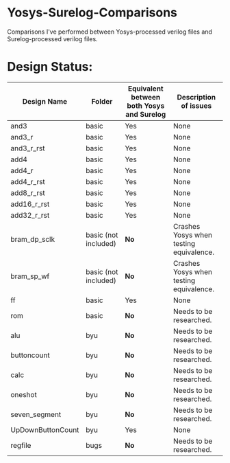 # Yosys-Surelog-Comparisons
Comparisons I've performed between Yosys-processed verilog files and Surelog-processed verilog files.

# Design Status:
| Design Name | Folder | Equivalent between both Yosys and Surelog | Description of issues |
| --- | --- | --- | --- |
| and3 | basic | Yes | None |
| and3_r | basic | Yes | None |
| and3_r_rst | basic | Yes | None |
| add4 | basic | Yes | None |
| add4_r | basic | Yes | None |
| add4_r_rst | basic | Yes | None | 
| add8_r_rst | basic | Yes | None |
| add16_r_rst | basic | Yes | None |
| add32_r_rst | basic | Yes | None |
| bram_dp_sclk | basic (not included) | **No** | Crashes Yosys when testing equivalence. |
| bram_sp_wf | basic (not included) | **No** | Crashes Yosys when testing equivalence. |
| ff | basic | Yes | None |
| rom | basic | **No** | Needs to be researched. |
| alu | byu | **No** | Needs to be researched. |
| buttoncount | byu | **No** | Needs to be researched. |
| calc | byu | **No** | Needs to be researched. |
| oneshot | byu | **No** | Needs to be researched. |
| seven_segment | byu | **No** | Needs to be researched. |
| UpDownButtonCount | byu | Yes | None |
| regfile | bugs | **No** | Needs to be researched. 
